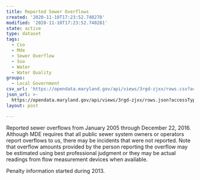 ```yaml
---
title: Reported Sewer Overflows
created: '2020-11-10T17:23:52.740270'
modified: '2020-11-10T17:23:52.740281'
state: active
type: dataset
tags:
  - Cso
  - Mde
  - Sewer Overflow
  - Sso
  - Water
  - Water Quality
groups:
  - Local Government
csv_url: 'https://opendata.maryland.gov/api/views/3rgd-zjxx/rows.csv?accessType=DOWNLOAD'
json_url: >-
  https://opendata.maryland.gov/api/views/3rgd-zjxx/rows.json?accessType=DOWNLOAD
layout: post

---
```

Reported sewer overflows from January 2005 through December 22, 2016.  Although MDE requires that all public sewer system owners or operators report overflows to us, there may be incidents that were not reported. Note that overflow amounts provided by the person reporting the overflow may be estimated using best professional judgment or they may be actual readings from flow measurement devices when available.  

Penalty information started during 2013.
